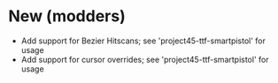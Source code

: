 # New (modders)
- Add support for Bezier Hitscans; see 'project45-ttf-smartpistol' for usage
- Add support for cursor overrides; see 'project45-ttf-smartpistol' for usage
